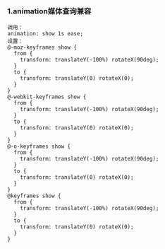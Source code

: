 ### 1.animation媒体查询兼容
    调用：
    animation: show 1s ease;
    设置：
    @-moz-keyframes show {
      from {
        transform: translateY(-100%) rotateX(90deg);
      }
      to {
        transform: translateY(0) rotateX(0);
      }
    }
    @-webkit-keyframes show {
      from {
        transform: translateY(-100%) rotateX(90deg);
      }
      to {
        transform: translateY(0) rotateX(0);
      }
    }
    @-o-keyframes show {
      from {
        transform: translateY(-100%) rotateX(90deg);
      }
      to {
        transform: translateY(0) rotateX(0);
      }
    }
    @keyframes show {
      from {
        transform: translateY(-100%) rotateX(90deg);
      }
      to {
        transform: translateY(0) rotateX(0);
      }
    }